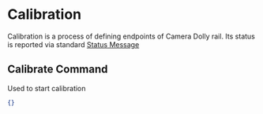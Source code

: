 # Calibration

Calibration is a process of defining endpoints of Camera Dolly rail. 
Its status is reported via standard [Status Message](./status.md#status-message)

## Calibrate Command

Used to start calibration

```json
{}
```